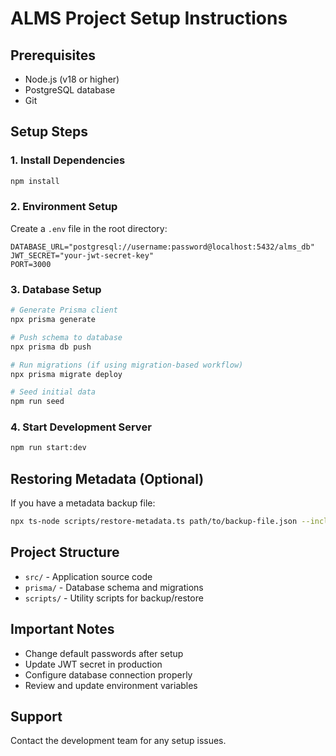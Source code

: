 ﻿# ALMS Project Setup Instructions

## Prerequisites
- Node.js (v18 or higher)
- PostgreSQL database
- Git

## Setup Steps

### 1. Install Dependencies
```bash
npm install
```

### 2. Environment Setup
Create a `.env` file in the root directory:
```env
DATABASE_URL="postgresql://username:password@localhost:5432/alms_db"
JWT_SECRET="your-jwt-secret-key"
PORT=3000
```

### 3. Database Setup
```bash
# Generate Prisma client
npx prisma generate

# Push schema to database
npx prisma db push

# Run migrations (if using migration-based workflow)
npx prisma migrate deploy

# Seed initial data
npm run seed
```

### 4. Start Development Server
```bash
npm run start:dev
```

## Restoring Metadata (Optional)
If you have a metadata backup file:
```bash
npx ts-node scripts/restore-metadata.ts path/to/backup-file.json --include-users
```

## Project Structure
- `src/` - Application source code
- `prisma/` - Database schema and migrations
- `scripts/` - Utility scripts for backup/restore

## Important Notes
- Change default passwords after setup
- Update JWT secret in production
- Configure database connection properly
- Review and update environment variables

## Support
Contact the development team for any setup issues.
